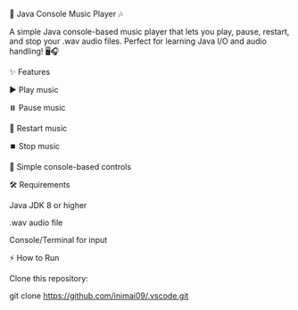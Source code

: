 🎵 Java Console Music Player 🎶

A simple Java console-based music player that lets you play, pause, restart, and stop your .wav audio files. Perfect for learning Java I/O and audio handling! 🖥️🎧

✨ Features

▶️ Play music

⏸️ Pause music

🔄 Restart music

⏹️ Stop music

🎹 Simple console-based controls

🛠️ Requirements

Java JDK 8 or higher

.wav audio file

Console/Terminal for input

⚡ How to Run

Clone this repository:

git clone https://github.com/inimai09/.vscode.git
